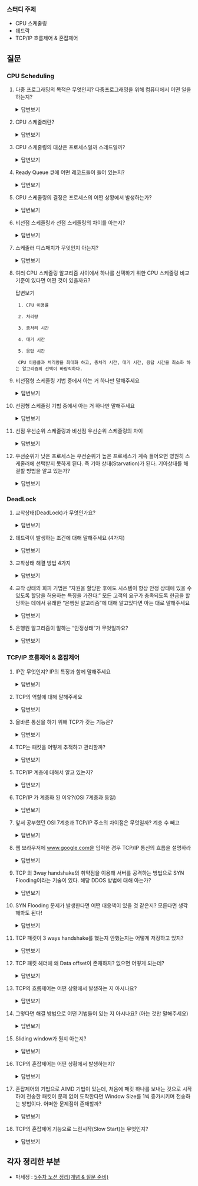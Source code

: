 
### 스터디 주제

*  CPU 스케줄링
*  데드락
*  TCP/IP 흐름제어 & 혼잡제어

## 질문
### CPU Scheduling
1. 다중 프로그래밍의 목적은 무엇인지? 다중프로그래밍을 위해 컴퓨터에서 어떤 일을 하는지?

   <details>
       <summary>답변보기</summary>
       
      *  다중 프로그래밍의 목적은 CPU 이용률을 최대화하기 위해, 항상 실행 중인 프로세스를 가지게 하기 위한다. (CPU 이용률을 최대화하는 것)
        
      *  프로세스 간 교환함으로써 생산적으로 만들기 위해, CPU 스케줄링을 한다.
   </details>

2. CPU 스케줄러란?

   <details>
       <summary>답변보기</summary>

        CPU가 유휴 상태가 될 때마다, 운영체제는 Ready Queue에 있는 프로세스 중에서 하나를 선택해 실행해야한다. 선택 절차는 CPU 스케줄러에 의해 수행된다.
    
   </details>

3. CPU 스케줄링의 대상은 프로세스일까 스레드일까?
   <details>
       <summary>답변보기</summary>

         커널 모드의 스레드
   </details>

4. Ready Queue 큐에 어떤 레코드들이 들어 있는지?

   <details>
       <summary>답변보기</summary>

      * 큐에 있는 레코드들은 프로세스 제어 블록
   </details>

5. CPU 스케줄링의 결정은 프로세스의 어떤 상황에서 발생하는가?

   <details>
       <summary>답변보기</summary>
      
      * running > waiting 시점은 보통 I/O 요청이 일어나거나 자식 프로세스가 종료 대기를 할 때 입니다.

      *  running > ready 시점은 인터럽트(Interrupt) 가 발생했을 때 입니다.

      *  waiting > ready 시점은 I/O가 완료되었을 때 입니다.

      *  running > terminate 시점은 프로세스가 완전히 종료되었을 때 입니다.
   </details>

6. 비선점 스케줄링과 선점 스케줄링의 차이를 아는지?
   <details>
       <summary>답변보기</summary>
      
      * 선점 (preemptive) : OS가 CPU의 사용권을 선점할 수 있는 경우, 강제 회수하는 경우 (처리시간 예측 어려움)

      * 비선점 (nonpreemptive) : 프로세스 종료 or I/O 등의 이벤트가 있을 때까지 실행 보장 (처리시간 예측 용이함)
   </details>



7. 스케줄러 디스패치가 무엇인지 아는지?

   <details>
       <summary>답변보기</summary>

        준비 상태에 있는 프로세스 중 하나를 선택하여 실행 시키는 것
   </details>


8. 여러 CPU 스케줄링 알고리즘 사이에서 하나를 선택하기 위한 CPU 스케줄링 비교 기준이 있다면 어떤 것이 있을까요?

    <detail>
       <summary>답변보기</summary>
        
        1. CPU 이용률

        2. 처리량

        3. 총처리 시간

        4. 대기 시간

        5. 응답 시간
        
        CPU 이용률과 처리량을 최대화 하고, 총처리 시간, 대기 시간, 응답 시간을 최소화 하는 알고리즘의 선택이 바람직하다.
    </detail>


9. 비선점형 스케줄링 기법 중에서 아는 거 하나만 말해주세요

    <details>
        <summary>답변보기</summary>

            비선점형 스케줄링에는 크게 **FIFO, SJF, HRN** 세 가지 기법이 존재합니다.
            
            FIFO는 First* In* First* Out(큐와 같음) 으로, 선입선출의 방식입니다. 즉, 먼저 Ready Queue에 들어온 프로세스부터 처리합니다. 대신, 비선점형 스케줄링이므로 아무리 작업시간이 길어도 해당 프로세스를 계속 실행해야합니다.
            
            SJF는 Shortest Job First 의 약자로, 평균 대기 시간을 최소화하기 위해 CPU 점유 시간이 가장 짧은 프로세스부터 CPU를 먼저 할당하는 방식입니다. 단점은 실행시간이 긴 프로세스는 짧은 프로세스들에게 밀려 무한히 대기해야 할 수 있습니다.
            
            HRN은 Highest Response* Ratio Next 의 약자로, SJF 기법을 보완하고자 대기시간과 실행시간을 이용하여 우선순위를 계산하고, 이러한 우선순위에 맞게 프로세스를 실행하는 기법입니다. 장점은 무한히 대기해야 하는 프로세스의 비율을 낮출 수 있습니다.
    </details>

3. 선점형 스케줄링 기법 중에서 아는 거 하나만 말해주세요
   <details>
       <summary>답변보기</summary>

    먼저, SRT는 Shortest Remaining Time 의 약자로, CPU 점유시간이 가장 낮은 프로세스에 먼저 CPU를 할당하는 기법입니다. 단, 선점형 스케줄링이므로 중요한 프로세스가 있거나 남은 실행 프로세스의 실행 시간이 짧은 경우 현재 실행중인 프로세스를 중단하고 해당 프로세스로 옮겨 실행합니다.
    
    다음으로, RR(Round Robin) 기법은 프로세스들 사이에 우선순위를 두지 않고 순서대로 일정 시간 단위만큼 할당하는 기법입니다. 문맥 교환의 오버헤드가 큽니다.
    
    마지막으로, MLQ는 Multi* Level Queue의 약자로, 프로세스들을 특정 우선순위 그룹으로 분류한 후 각각의 다른 Ready Queue를 사용하는 기법입니다. 각각의 Ready Queue 내부는 RR 기법을 사용하고, 하위 Ready Queue의 프로세스를 실행하고 있더라도 상위 Ready Queue에 프로세스가 들어오면 상위 프로세스에 CPU를 할당합니다.
   </details>

3. 선점 우선순위 스케줄링과 비선점 우선순위 스케줄링의 차이
   <details>
       <summary>답변보기</summary>


      *  선점 우선순위 스케줄링
         *  새로 도착한 프로세스의 우선순위가 현재 실행중인 프로세스의 우선순위보다 높으면 프로세서(CPU) 획득
      * 비선점 우선순위 스케줄링
         *  실행중인 것과 무관하게 우선순위가 높다면 큐의 제일 앞에 넣어준다.
   </details>

3. 우선순위가 낮은 프로세스는 우선순위가 높은 프로세스가 계속 들어오면 영원히 스케줄러에 선택받지 못하게 된다. 즉 기아 상태(Starvation)가 된다. 기아상태를 해결할 방법을 알고 있는가?
   <details>
       <summary>답변보기</summary>

         “에이징”이라는 기법을 이용하여 오래 대기하는 프로세스가 우선순위를 점진적으로 증가시켜주는 방법을 이용한다.
   </details>

### DeadLock

1. 교착상태(DeadLock)가 무엇인가요?
   <details>
       <summary>답변보기</summary>

    *  프로세스가 자원을 얻지 못해 다음 처리를 하지 못하는 상태를 말한다.

    *  시스템적으로 한정된 자원을 여러 곳에서 사용하려고 할 때 발생하는 문제
   </details>


3. 데드락이 발생하는 조건에 대해 말해주세요 (4가지)
   <details>
       <summary>답변보기</summary>
    교착상태의 4가지 조건
    
    *  상호배제 : 프로세스들이 필요로 하는 자원에 대해 배타적 통제권을 요구함

    *  점유대기 : 프로세스가 할당된 자원을 가진 상태에서 다른 자원 기다림

    *  비선점 : 프로세스가 어떤 자원의 사용을 끝날 때까지 그 자원을 뺏을 수 없음

    *  순환대기 : 각 프로세스는 순환적으로 다음 프로세스가 요구하는 자원을 갖고 있음
    
    그렇다면 데드락을 발생시키지 않을 예방법은 ?
        
        이 4가지 조건 중 하나라도 만족하지 않으면 교착상태는 발생하지 않음
        
        (순환대기는 점유대기와 비선점을 모두 만족해야만 성립합. 따라서 4가지가 서로 독립적이진 않음)
   </details>


3. 교착상태 해결 방법 4가지
   <details>
       <summary>답변보기</summary>

    *  예방

    *  회피

    *  회복 (무시?)

    *  탐지
   </details>


3. 교착 상태의 회피 기법은 “자원을 할당한 후에도 시스템이 항상 안정 상태에 있을 수 있도록 할당을 허용하는 특징을 가진다.” 
모든 고객의 요구가 충족되도록 현금을 할당하는 데에서 유래한 “은행원 알고리즘”에 대해 알고있다면 아는 대로 말해주세요
   <details>
       <summary>답변보기</summary>

    **프로세스가 자원을 요구할 때, 시스템은 자원을 할당한 후에도 안정 상태로 남아있게 되는 지 사전에 검사하여, 교착 상태 회피**
    
    *  사전에 검사한다, 시뮬레이션 한다가 포인트
    
    미리 결정된 모든 자원들의 최대 가능한 할당량을 가지고 시뮬레이션 해서 안정상태에 들 수 있는지 여부
    
   </details>

3. 은행원 알고리즘이 말하는 “안정상태”가 무엇일까요?
   <details>
       <summary>답변보기</summary>

         시스템의 프로세스들이 요청하는 모든 자원을 데드락을 발생시키지 않으면서도 차례로 모두 할당해주는 것
    
    
   </details>

### TCP/IP 흐름제어 & 혼잡제어

1. IP란 무엇인지? IP의 특징과 함께 말해주세요
   <details>
       <summary>답변보기</summary>

      *  IP는 인터넷 환경의 통신 규약
      *  패킷이라는 통신 단위로 데이터를 전달하며, 지정한 IP주소로 데이터를 전송
      *  패킷을 받는 대상이 존재하는지, 패킷이 올바르게 전달됐는지 확인하지 않아서 “비연결성, 비신뢰성”이라는 특징 존재
      
   </details>


1. TCP의 역할에 대해 말해주세요
   <details>
       <summary>답변보기</summary>

      *  오류 없는 데이터 전송
      *  순서에 맞는 전달 (데이터에 언제나 보낸 순서대로 도착한다.)
      *  조각나지 않는 데이터 스트림 (언제든 어떤 크기로든 보낼 수 있다.)
    
    
   </details>

1. 올바른 통신을 하기 위해 TCP가 갖는 기능은?
   <details>
       <summary>답변보기</summary>

      1. 패킷이 빠졌을경우, 재전송을 요청하는 기능
      2. 패킷에 일련번호를 줌으로써, 서로 다르게 도착될지도 모르는 패킷의 순서를 재조합하는 기능
         
    
   </details>

1. TCP는 패킷을 어떻게 추적하고 관리할까?
   <details>
       <summary>답변보기</summary>

         데이터는 패킷 단위로 쪼개져 같은 목적지로 전송된다.

         **따라서 패킷에 각각 번호를 부여하여 패킷의 분실 확인 처리를 하기 위해 목적지에서 패킷을 재조립한다.**

         이런 방식으로 패킷을 추적하며, 나누어 보내진 데이터를 목적지에서 받고 재조립할 수 있다.
   </details>

1. TCP/IP 계층에 대해서 알고 있는지?
   <details>
       <summary>답변보기</summary>
         
         패킷 통신 방식의 인터넷 프로토콜인 IP와 전송 조절 프로토콜인 TCP를 합쳐서 부르는 말
         
      * TCP와 IP의 차이는?
         *  IP주소 체계를 따른다. (네트워크 계층 layer3)
         *  TCP 특성을 활용해 송수신자의 논리적 연결을 생성하고, 신뢰성을 유지할 수 있도록 하겠다.(전송계층 layer4)
      *  정확히 말하자면 TCP가 올바른 통신을 하도록 도와주는 기능을 가지고 있으며, IP는 이러한 기능없이 오로지 TCP 패킷을 전송하는 일만을 한다.
    
    
   </details>

1. TCP/IP 가 계층화 된 이유?(OSI 7계층과 동일)
   <details>
       <summary>답변보기</summary>

      *  변경에 자유롭다. 만약 인터넷이 하나의 프로토콜로 되어 있으면, 어디선가 사양이 변경되었을 때 전체를 바꿔야 하지만, 계층화되어 있으면 사양이 변경된 계층만 바꾸면 된다

      *  설계를 편하게 할 수 있다. 애플리케이션 층에서 애플리케이션은 자기 자신이 담당하는 부분만 고려하면되고, 상대가 어디있는지, 어떤 루트로 전달하는지, 전달한 메시지가 확실하게 전달되고 있는지와 같은 사실은 고려하지 않아도 된다.
    
   </details>

1. 앞서 공부했던 OSI 7계층과 TCP/IP 주소의 차이점은 무엇일까? 계층 수 빼고
   <details>
       <summary>답변보기</summary>

      *  OSI는 역할 기반, TCP/IP는 프로토콜 기반
      *  OSI는 통신 전반에 대한 표준
      *  TCP/IP는 데이터 전송기술 특화
   </details>

1. 웹 브라우저에 www.google.com을 입력한 경우 TCP/IP 통신의 흐름을 설명하라
   <details>
       <summary>답변보기</summary>

      (준엽님 4주차 정리본이 더 정확해서 첨부)

      1. 시작 포트 번호와 도착 포트 번호 (80)는 알지만, 목적지의 IP주소를 모른다.
      2. os 에서 DNS 서버로 요청을 보내게 된다. (DNS 서버는 컴퓨터에 등록이 되어 있다.) 53번 포트를 이용해 연결.
      3. 도메인이 담긴 쿼리를 도메인 서버로 보낸다. (DNS 서버로 도메인 출발!)
      4. DNS는 UDP 사용 ⇒ 도메인 이름에 대한 IP주소를 받아옴(IP 주소를 알았으니 IP를 이용하여 MAC 주소를 찾을 차례이다)
      5. MAC 주소를 모른다. ⇒ ARP프로토콜( IP ⇒ MAC) (모든 준비가 완료된 packet 생성 완료)
      6. 패킷이 네트워크로 나갈 준비 완료.
      7. 구글 서버로 라우팅시작
      8. 먼저 3way* hanshaking를 서버(google) 와 진행. 완료 후에 TCP 통신 준비 완료 packet을 전송할 준비 완료
      9. http request 응답 후 response를 client로 전달
      10. 4* way* handshaking (이후 종료)
         
   </details>

1. TCP 의 3way handshake의 취약점을 이용해 서버를 공격하는 방법으로 SYN Flooding이라는 기술이 있다. 해당 DDOS 방법에 대해 아는가?
   <details>
       <summary>답변보기</summary>

         요약

         악의적인 공격자가 실제로 존재하지 않는 클라이언트 IP로 응답이 없는 연결을 초기화 하기 전에 또 새로운 연결 즉, 1단계 요청만 무수히 많이 보내어, 백로그 큐를 포화 상태로 만들어 다른 사용자로부터 더이상에 연결 요청을 못받게 하는 기법

         기술 내용

         클라이언트가 SYN(1번) 패킷만 계속적으로 보내고 ACK(3번) 패킷을 안보내게 되면, 서버는 클라이언트의 연결을 받아들이기 위해 RAM(메모리) 공간을 점점 더 많이 확보 해둔 상태에서 대기한다.

      * BackLog Queue : 서버가 접속자의 연결 요청을 대기할 때, 요청 정보를 저장하는 공간

         > 만약 정상 연결이 되었다면, 백로그 큐 공간에 연결 요청 정보가 삭제되어 공간은 계속 유지된다.
         하지만 중간에 정상적으로 진행되지 않는다면 정보가 계속 백로그 큐에 남아있게 되고 계속적으로 연결요청 대기 Queue가 쌓이면 백로그 큐 공간을 가득 채워 다른 연결요청 정보 저장이 불가능하다.
         > 

         이 공격을 당하게 되면 TCP연결 가능한 자원을 모두 소진하게 되고 외부 사용자는 TCP 연결을 할 수 없게 되는 공격이다.
            
    
   </details>

1. SYN Flooding 문제가 발생한다면 어떤 대응책이 있을 것 같은지? 모른다면 생각해봐도 된다!
   <details>
       <summary>답변보기</summary>

      1. 백로그 큐의 크기를 늘린다. (완벽한 방어방법은 아니지만, 임시로 접속 문제 해결 가능)
      2. SYN Cookie를 설정한다.
         
         이 설정을 하게 되면, 클라이언트로부터 ACK를 받을 때까지 Backlog Queue에 요청 정보를 저장하지 않는다
         
         쿠키라는 것을 이용하여, 전체 연결이 설정되기 전 까지는 자원의 할당을 연기하는 방법
         
      3. 방화벽의 동일 클라이언트 IP에 대해 연결요청(SYN) 임계치를 설정한다.
      4. TCP 연결 과정 대기 시간을 줄인다.
    
    
   </details>

1. TCP 패킷이 3 ways handshake를 했는지 안했는지는 어떻게 저장하고 있지?
   <details>
       <summary>답변보기</summary>

      TCP 세그먼트 헤드에 flag 값이 비트로 저장, 이걸로 현재 클라이언트 서버와 연결했는지 확인합니다
    
   </details>

1. TCP 패킷 헤더에 왜 Data offset이 존재하지? 없으면 어떻게 되는데?
   <details>
       <summary>답변보기</summary>

      *  **헤더가 아닌 데이터가 시작되는 위치. 옵션 필드의 길이가 고정이 아니라 넣어줘야하는 필드이다.**
         *  32비트 워드로 TCP 헤더의 크기를 지정하는 "데이터 오프셋" 필드를 포함
         *  데이터 오프셋 필드를 사용하면 패킷 수신기가 헤더의 크기와 페이로드 **데이터의 시작 위치를 쉽게 결정 가능**
      *  Data Offset 필드는 TCP 헤더에 포함되며 헤더의 크기를 나타내는 데 사용
      *  **헤더에 데이터 오프셋 필드가 없으면 수신기가 헤더의 크기를 결정할 수 없으므로 패킷을 제대로 처리할 수 없습니다**
      *  Data Offset 필드는 TCP 헤더의 중요한 부분이며 TCP 프로토콜의 적절한 기능을 위해 필수적
    
   </details>


1. TCP의 흐름제어는 어떤 상황에서 발생하는 지 아시나요?
   <details>
       <summary>답변보기</summary>

      *  수신측이 송신측보다 데이터 처리 속도가 빠르면 문제없지만, 송신측의 속도가 빠를 경우 문제가 생긴다.
      *  수신측에서 제한된 저장 용량을 초과한 이후에 도착하는 데이터는 손실 될 수 있으며, 만약 손실 된다면 불필요하게 응답과 데이터 전송이 송/수신 측 간에 빈번히 발생한다.
      *  이러한 위험을 줄이기 위해 송신 측의 데이터 전송량을 수신측에 따라 조절해야한다.
    
   </details>

1. 그렇다면 해결 방법으로 어떤 기법들이 있는 지 아시나요? (아는 것만 말해주세요)
   <details>
       <summary>답변보기</summary>

      *  Stop and Wait : 매번 전송한 패킷에 대해 확인 응답을 받아야만 그 다음 패킷을 전송하는 방법
      *  Sliding Window (Go Back N ARQ)
         *  수신측에서 설정한 윈도우 크기만큼 송신측에서 확인응답없이 세그먼트를 전송할 수 있게 하여 데이터 흐름을 동적으로 조절하는 제어기법
    
   </details>
1. Sliding window가 뭔지 아는지?
   <details>
       <summary>답변보기</summary>

      수신측에서 설정한 윈도우 크기만큼 송신측에서 확인 응답 없이 세그먼트를 전송할 수 있게 하여 데이터 흐름을 동적으로 조절하는 기법

      먼저 윈도우에 포함되는 모든 패킷을 전송하고, 그 패킷들의 전달이 확인되는대로 이 윈도우를 옆으로 옮김으로써 그 다음 패킷들을 전송

      Stop and Wait의 비효율성을 개선

      *  window : TCP 헤더 패킷에 포함된 한번에 보낼 수 있는 최대 버퍼수, 이 버퍼수에 따라 한번에 보내는 양이 결정
    
   </details>

1. TCP의 혼잡제어는 어떤 상황에서 발생하는지?
   <details>
       <summary>답변보기</summary>

   *  송신측의 데이터 전달과 네트워크 데이터 처리 속도를 해결하기 위한 기법이다.
   *  한 라우터에게 데이터가 몰려 모든 데이터를 처리할 수 없는 경우, 호스트들은 재전송을 하게 되고 결국 혼잡을 가중시켜 오버플로우나 데이터 손실이 발생한다.
   *  이러한 `네트워크의 혼잡을 피하기 위해 송신측에서 보내는 데이터의 전송 속도를 제어`하는 것이 혼잡 제어의 개념이다.
    
    
   </details>
1. 혼잡제어의 기법으로 AIMD 기법이 있는데, 처음에 패킷 하나를 보내는 것으로 시작하여 전송한 패킷이 문제 없이 도착한다면 Window Size를 1씩 증가시키며 전송하는 방법이다. 어떠한 문제점이 존재할까?
   <details>
       <summary>답변보기</summary>

   문제점은 초기에 네트워크의 높은 대역폭을 사용하지 못하여 오랜 시간이 걸리게 되고, 네트워크가 혼잡해지는 상황을 미리 감지하지 못한다. 즉, 네트워크가 혼잡해지고 나서야 대역폭을 줄이는 방식이다.
    
   </details>
1. TCP의 혼잡제어 기능으로 느린시작(Slow Start)는 무엇인지?
   <details>
       <summary>답변보기</summary>

      TCP 커넥션은 시간이 지나면서 자체적으로 튜닝되어, 처음에는 커넥션의 최대 속도를 제한하고, 데이터가 성공적으로 전송됨에 따라 속도제한을 높여간다.

      → 이는 인터넷의 급작스러운 부하와 혼잡을 방지하는 데 사용한다.
    
    
   </details>






## 각자 정리한 부분

* 박세정 : [5주차 노션 정리(개념 & 질문 준비)](https://evening-november-9ec.notion.site/5-a63da288490d4b34b9553426bb62ed5e) 